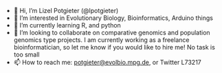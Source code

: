 - 👋 Hi, I’m Lizel Potgieter (@lpotgieter)
- 👀 I’m interested in Evolutionary Biology, Bioinformatics, Arduino things
- 🌱 I’m currently learning R, and python
- 💞️ I’m looking to collaborate on comparative genomics and population genomics type projects. I am currently working as a freelance bioinformatician, so let me know if you would like to hire me! No task is too small
- 📫 How to reach me: potgieter@evolbio.mpg.de, or Twitter L73217

<!---
lpotgieter/lpotgieter is a ✨ special ✨ repository because its `README.md` (this file) appears on your GitHub profile.
You can click the Preview link to take a look at your changes.
--->
